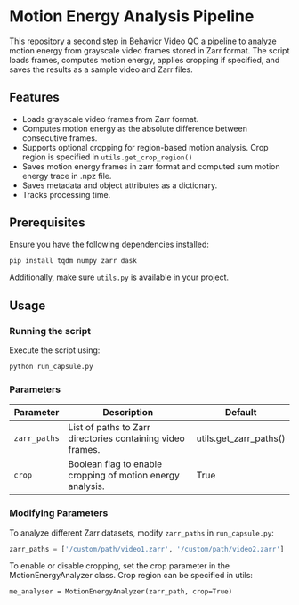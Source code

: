 # Motion Energy Analysis Pipeline  

This repository a second step in Behavior Video QC a pipeline to analyze motion energy from grayscale video frames stored in Zarr format. The script loads frames, computes motion energy, applies cropping if specified, and saves the results as a sample video and Zarr files.

## Features  
- Loads grayscale video frames from Zarr format.  
- Computes motion energy as the absolute difference between consecutive frames.  
- Supports optional cropping for region-based motion analysis. Crop region is specified in `utils.get_crop_region()`
- Saves motion energy frames in zarr format and computed sum motion energy trace in .npz file.  
- Saves metadata and object attributes as a dictionary.  
- Tracks processing time.  

## Prerequisites  

Ensure you have the following dependencies installed:  

```bash
pip install tqdm numpy zarr dask
```
Additionally, make sure `utils.py` is available in your project.

## Usage  

### Running the script  
Execute the script using:  
```bash
python run_capsule.py
```

### Parameters  

| Parameter      | Description                                                | Default
|--------------|------------------------------------------------------------|------------------------
| `zarr_paths`  | List of paths to Zarr directories containing video frames. | utils.get_zarr_paths()
| `crop`        | Boolean flag to enable cropping of motion energy analysis. | True

### Modifying Parameters  

To analyze different Zarr datasets, modify `zarr_paths` in `run_capsule.py`:  

```python
zarr_paths = ['/custom/path/video1.zarr', '/custom/path/video2.zarr']
```

To enable or disable cropping, set the crop parameter in the MotionEnergyAnalyzer class. Crop region can be specified in utils:

```
me_analyser = MotionEnergyAnalyzer(zarr_path, crop=True)
```
